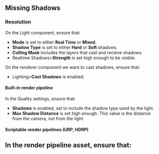 ## Missing Shadows
### Resolution
On the Light component, ensure that:  
- **Mode** is set to either **Real Time** or **Mixed**.
- **Shadow Type** is set to either **Hard** or **Soft** shadows.
- **Culling Mask** includes the layers that cast and receive shadows.
- Realtime Shadows>**Strength** is set high enough to be visible.

On the renderer component we want to cast shadows, ensure that:
- Lighting>**Cast Shadows** is enabled.

#### Built-in render pipeline
In the Quality settings, ensure that:
- **Shadows** is enabled, set to include the shadow type used by the light.
- **Max Shadow Distance** is set high enough. This value is the distance from the camera, not from the light.

#### Scriptable render pipelines (URP, HDRP)
In the render pipeline asset, ensure that:
- 